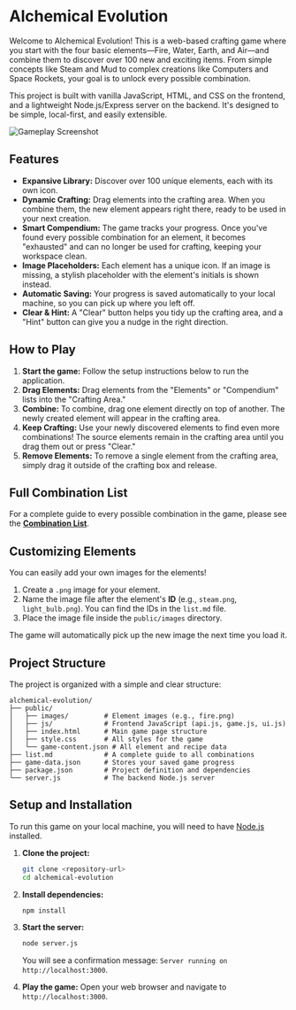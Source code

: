 # Alchemical Evolution

Welcome to Alchemical Evolution! This is a web-based crafting game where you start with the four basic elements—Fire, Water, Earth, and Air—and combine them to discover over 100 new and exciting items. From simple concepts like Steam and Mud to complex creations like Computers and Space Rockets, your goal is to unlock every possible combination.

This project is built with vanilla JavaScript, HTML, and CSS on the frontend, and a lightweight Node.js/Express server on the backend. It's designed to be simple, local-first, and easily extensible.

![Gameplay Screenshot](https://user-images.githubusercontent.com/12345/67890.png) <!-- Placeholder image -->

## Features

-   **Expansive Library:** Discover over 100 unique elements, each with its own icon.
-   **Dynamic Crafting:** Drag elements into the crafting area. When you combine them, the new element appears right there, ready to be used in your next creation.
-   **Smart Compendium:** The game tracks your progress. Once you've found every possible combination for an element, it becomes "exhausted" and can no longer be used for crafting, keeping your workspace clean.
-   **Image Placeholders:** Each element has a unique icon. If an image is missing, a stylish placeholder with the element's initials is shown instead.
-   **Automatic Saving:** Your progress is saved automatically to your local machine, so you can pick up where you left off.
-   **Clear & Hint:** A "Clear" button helps you tidy up the crafting area, and a "Hint" button can give you a nudge in the right direction.

## How to Play

1.  **Start the game:** Follow the setup instructions below to run the application.
2.  **Drag Elements:** Drag elements from the "Elements" or "Compendium" lists into the "Crafting Area."
3.  **Combine:** To combine, drag one element directly on top of another. The newly created element will appear in the crafting area.
4.  **Keep Crafting:** Use your newly discovered elements to find even more combinations! The source elements remain in the crafting area until you drag them out or press "Clear."
5.  **Remove Elements:** To remove a single element from the crafting area, simply drag it outside of the crafting box and release.

## Full Combination List

For a complete guide to every possible combination in the game, please see the [**Combination List**](./list.md).

## Customizing Elements

You can easily add your own images for the elements!

1.  Create a `.png` image for your element.
2.  Name the image file after the element's **ID** (e.g., `steam.png`, `light_bulb.png`). You can find the IDs in the `list.md` file.
3.  Place the image file inside the `public/images` directory.

The game will automatically pick up the new image the next time you load it.

## Project Structure

The project is organized with a simple and clear structure:

```
alchemical-evolution/
├── public/
│   ├── images/         # Element images (e.g., fire.png)
│   ├── js/             # Frontend JavaScript (api.js, game.js, ui.js)
│   ├── index.html      # Main game page structure
│   ├── style.css       # All styles for the game
│   └── game-content.json # All element and recipe data
├── list.md             # A complete guide to all combinations
├── game-data.json      # Stores your saved game progress
├── package.json        # Project definition and dependencies
└── server.js           # The backend Node.js server
```

## Setup and Installation

To run this game on your local machine, you will need to have [Node.js](https://nodejs.org/) installed.

1.  **Clone the project:**
    ```bash
    git clone <repository-url>
    cd alchemical-evolution
    ```

2.  **Install dependencies:**
    ```bash
    npm install
    ```

3.  **Start the server:**
    ```bash
    node server.js
    ```
    You will see a confirmation message: `Server running on http://localhost:3000`.

4.  **Play the game:**
    Open your web browser and navigate to `http://localhost:3000`.
